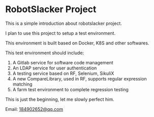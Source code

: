 # RobotSlacker Project

This is a simple introduction about robotslacker project.

I plan to use this project to setup a  test environment.

This environment is built based on Docker, K8S and other softwares.

This test environment should include:

1. A Gitlab service for software code management
2. An LDAP service for user authentication
3. A testing service based on RF, Selenium, SikuliX
4. A new CompareLibrary, used in RF, supports regular expression matching
5. A farm test environment to complete regression testing

This is just the beginning, let me slowly perfect him.

Email:  184902652@qq.com
